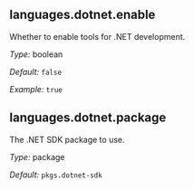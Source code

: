

[comment]: # (Please add your documentation on top of this line)

## languages\.dotnet\.enable

Whether to enable tools for \.NET development\.



*Type:*
boolean



*Default:*
` false `



*Example:*
` true `



## languages\.dotnet\.package



The \.NET SDK package to use\.



*Type:*
package



*Default:*
` pkgs.dotnet-sdk `
